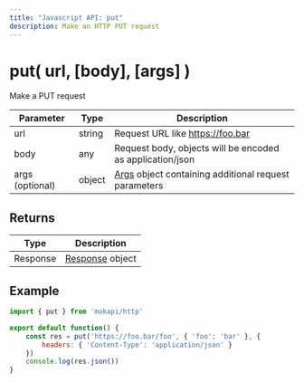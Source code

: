 ```yaml
---
title: "Javascript API: put"
description: Make an HTTP PUT request
---
```

# put( url, [body], [args] )

Make a PUT request

| Parameter       | Type   | Description                                                                                      |
|-----------------|--------|--------------------------------------------------------------------------------------------------|
| url             | string | Request URL like https://foo.bar                                                                 |
| body            | any    | Request body, objects will be encoded as application/json                                        |
| args (optional) | object | [Args](/docs/javascript-api/mokapi-http/args.md) object containing additional request parameters |

## Returns

| Type     | Description                                                     |
|----------|-----------------------------------------------------------------|
| Response | [Response](/docs/javascript-api/mokapi-http/response.md) object |

## Example

```javascript
import { put } from 'mokapi/http'

export default function() {
    const res = put('https://foo.bar/foo', { 'foo': 'bar' }, {
        headers: { 'Content-Type': 'application/json' }
    })
    console.log(res.json())
}
```
